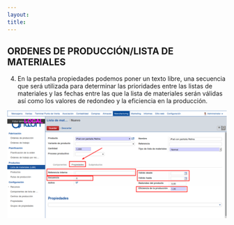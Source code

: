 ```yaml
---
layout: 
title:
---
```


## ORDENES DE PRODUCCIÓN/LISTA DE MATERIALES


4. En la pestaña propiedades podemos poner un texto libre, una secuencia que será utilizada para determinar las prioridades entre las listas de materiales y las fechas entre las que la lista de materiales serán válidas así como los valores de redondeo y la eficiencia en la producción.


![Image description](images/img_004.png)
